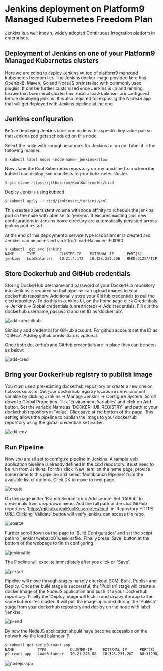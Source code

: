 # Jenkins deployment on Platform9 Managed Kubernetes Freedom Plan

Jenkins is a well known, widely adopted Continuous Integration platform in enterprises. 

## Deployment of Jenkins on one of your Platform9 Managed Kubernetes clusters
Here we are going to deploy Jenkins on top of platform9 managed kubernetes freedom tier. The Jenkins docker image provided here has Openjdk8, Maven, Go and NodeJS preinstalled with commonly used plugins. It can be further customized once Jenkins is up and running. Ensure that bare metal cluster has metallb load-balancer pre configured before deploying jenkins. It is also required for exposing the NodeJS app that will get deployed with Jenkins pipeline at the end.

## Jenkins configuration
Before deploying Jenkins label one node with a specific key value pair so that Jenkins pod gets scheduled on this node. 

Select the node with enough resources for Jenkins to run on. Label it in the following manner. 

```bash
$ kubectl label nodes <node-name> jenkins=allow
```
Now clone the Kool Kubernetes repository on any machine from where the kubectl can deploy json manifests to your kubernetes cluster.

```bash
$ git clone https://github.com/KoolKubernetes/cicd
```
Deploy Jenkins using kubectl
```bash
$ kubectl apply -f cicd/jenkins/ci/jenkins.yaml
```
This creates a persistent volume with node affinity to schedule the jenkins pod on the node with label set to 'jenkins'. It ensures existing plus new configurations in Jenkins home directory are automatically persisted across jenkins pod restart.

At the end of this deployment a service type loadbalancer is created and Jenkins can be accessed via http://Load-Balancer-IP:8080

```bash
$ kubectl  get svc jenkins
NAME      TYPE           CLUSTER-IP    EXTERNAL-IP      PORT(S)                          AGE
jenkins   LoadBalancer   10.21.4.173   10.128.231.206   8080:31257/TCP,50000:32492/TCP   59s
```

## Store Dockerhub and GitHub credentials
Storing DockerHub username and password of your DockerHub repository into Jenkins is required so that pipeline can upload images to your dockerhub repository. Additionally store your GitHub credentials to pull the cicd repository. To do this in Jenkins UI, on the home page click Credentials -> Jenkins -> Global credentials (unrestricted) -> Add credentials. Fill out the dockerhub username, password and set ID as 'dockerhub'.

![add-cred-dhub](https://github.com/KoolKubernetes/cicd/tree/master/jenkins/images/add_cred_dhub.png)

Similarly add credential for GitHub account. For github account set the ID as 'GitHub'. Adding github credentials is optional. 

Once both dockerhub and GitHub credentials are in place they can be seen as below:

![add-cred](https://github.com/KoolKubernetes/cicd/tree/master/jenkins/images/add_cred.png)


## Bring your DockerHub registry to publish image
You must use a pre-existing dockerhub repository or create a new one on hub.docker.com. Set your dockerhub registry location as environment variable by clicking Jenkins -> Manage Jenkins -> Configure System. Scroll down to Global Properties. Tick 'Environment Variables' and click on Add button. Set the variable Name as 'DOCKERHUB_REGISTRY' and path to your dockerhub repository in 'Value'. Click save at the bottom of the page. This setting allows the pipeline to publish the image to your dockerhub repository using the global credentials set earlier.

![add-env](https://github.com/KoolKubernetes/cicd/tree/master/jenkins/images/dhub_loc.png)

## Run Pipeline
Now you are all set to configure pipeline in Jenkins. A sample web application pipeline is already defined in the cicd repository. it just need to be run from Jenkins. For this click ‘New Item’ on the home page,  provide some name to this pipeline and select ‘Multibranch Pipeline’ from the available list of options. Click OK to move to next page. 

![create](https://github.com/KoolKubernetes/cicd/tree/master/jenkins/images/create.png)

On this page under 'Branch Source' click Add source. Set 'GitHub' in credentials from drop-down menu. Add the full path of the cicd GitHub repository 'https://github.com/KoolKubernetes/cicd' in 'Repository HTTPS URL'. Clicking 'Validate' button will verify jenkins can access the repo.

![source](https://github.com/KoolKubernetes/cicd/tree/master/jenkins/images/source.png)

Further scroll down on the page to 'Build Configuration' and set the script path to 'jenkins/webapp01/Jenkinsfile'. Finally press 'Save' button at the bottom of the webpage to finish configuring. 

![jenkinsfile](https://github.com/KoolKubernetes/cicd/tree/master/jenkins/images/jenkinsfile_path.png)

The Pipeline will execute immediately after you click on 'Save'.  

![p-start](https://github.com/KoolKubernetes/cicd/tree/master/jenkins/images/p_start.png)


Pipeline will move through stages namely checkout SCM, Build, Publish and Deploy. Once the build stage is successful, the 'Publish' stage will create a docker image of the NodeJS application and push it to your Dockerhub repository. Finally the 'Deploy' stage will kick in and deploy the app to the same kubernetes cluster. It will pull the image uploaded during the 'Publish' stage from your dockerhub repository and deploy on the node with label 'jenkins'.

![p-end](https://github.com/KoolKubernetes/cicd/tree/master/jenkins/images/p_finish.png)

By now the NodeJS application should have become accessible on the network via the load balancer IP.

```bash
$ kubectl get svc p9-react-app
NAME           TYPE           CLUSTER-IP     EXTERNAL-IP      PORT(S)        AGE
p9-react-app   LoadBalancer   10.21.245.88   10.128.231.207   80:31298/TCP   13m
```


![nodejs-app](https://github.com/KoolKubernetes/cicd/tree/master/jenkins/images/nodejs-app.png)


